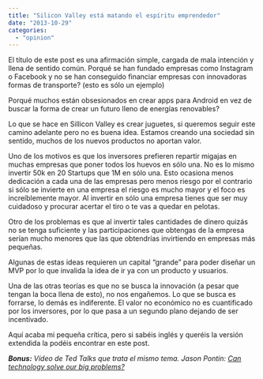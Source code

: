 ```yaml
---
title: "Silicon Valley está matando el espíritu emprendedor"
date: "2013-10-29"
categories: 
  - "opinion"
---
```


<!-- P { margin-bottom: 0.08in; direction: ltr; }P.western { font-family: "Liberation Serif"; font-size: 12pt; }A:link { } -->

El título de este post es una afirmación simple, cargada de mala intención y llena de sentido común. Porqué se han fundado empresas como Instagram o Facebook y no se han conseguido financiar empresas con innovadoras formas de transporte? (esto es sólo un ejemplo)

Porqué muchos están obsesionados en crear apps para Android en vez de buscar la forma de crear un futuro lleno de energías renovables?

Lo que se hace en Sillicon Valley es crear juguetes, si queremos seguir este camino adelante pero no es buena idea. Estamos creando una sociedad sin sentido, muchos de los nuevos productos no aportan valor.

Uno de los motivos es que los inversores prefieren repartir migajas en muchas empresas que poner todos los huevos en sólo una. No es lo mismo invertir 50k en 20 Startups que 1M en sólo una. Esto ocasiona menos dedicación a cada una de las empresas pero menos riesgo por el contrario si sólo se invierte en una empresa el riesgo es mucho mayor y el foco es increíblemente mayor. Al invertir en sólo una empresa tienes que ser muy cuidadoso y procurar acertar el tiro o te vas a quedar en pelotas.

Otro de los problemas es que al invertir tales cantidades de dinero quizás no se tenga suficiente y las participaciones que obtengas de la empresa serían mucho menores que las que obtendrías invirtiendo en empresas más pequeñas.

Algunas de estas ideas requieren un capital “grande” para poder diseñar un MVP por lo que invalida la idea de ir ya con un producto y usuarios.

Una de las otras teorías es que no se busca la innovación (a pesar que tengan la boca llena de esto), no nos engañemos. Lo que se busca es forrarse, lo demás es indiferente. El valor no económico no es cuantificado por los inversores, por lo que pasa a un segundo plano dejando de ser incentivado.

Aquí acaba mi pequeña crítica, pero si sabéis inglés y queréis la versión extendida la podéis encontrar en este post.  

_**Bonus:** Vídeo de Ted Talks que trata el mismo tema. Jason Pontin: [Can technology solve our big problems?](http://www.ted.com/talks/jason_pontin_can_technology_solve_our_big_problems.html)_
